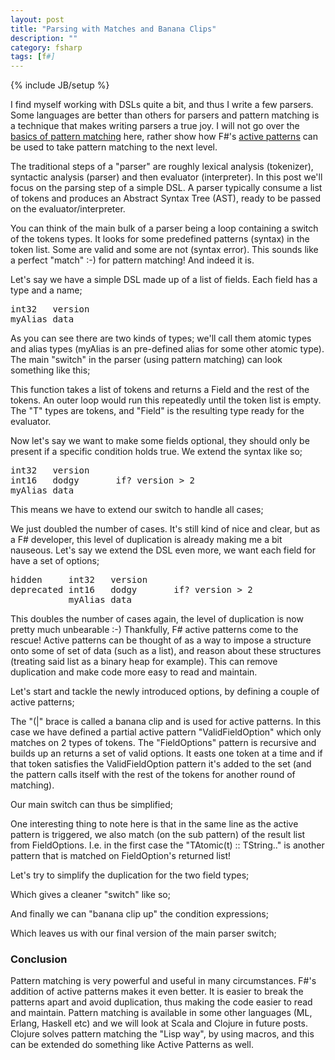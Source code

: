 ```yaml
---
layout: post
title: "Parsing with Matches and Banana Clips"
description: ""
category: fsharp
tags: [f#]
---
```

{% include JB/setup %}

I find myself working with DSLs quite a bit, and thus I write a few parsers. Some languages are better than others for parsers and pattern matching is a technique that makes writing parsers a true joy. I will not go over the <a href="http://msdn.microsoft.com/en-us/library/dd547125.aspx">basics of pattern matching</a> here, rather show how F#'s <a href="http://msdn.microsoft.com/en-us/library/dd233248.aspx">active patterns</a> can be used to take pattern matching to the next level.

The traditional steps of a "parser" are roughly lexical analysis (tokenizer), syntactic analysis (parser) and then evaluator (interpreter). In this post we'll focus on the parsing step of a simple DSL. A parser typically consume a list of tokens and produces an Abstract Syntax Tree (AST), ready to be passed on the evaluator/interpreter.

You can think of the main bulk of a parser being a loop containing a switch of the tokens types. It looks for some predefined patterns (syntax) in the token list. Some are valid and some are not (syntax error). This sounds like a perfect "match" :-) for pattern matching! And indeed it is.

Let's say we have a simple DSL made up of a list of fields. Each field has a type and a name;
<pre>int32   version
myAlias data
</pre>
As you can see there are two kinds of types; we'll call them atomic types and alias types (myAlias is an pre-defined alias for some other atomic type). The main "switch" in the parser (using pattern matching) can look something like this;
<script src="https://gist.github.com/1694986.js?file=match-step1.fs"> </script>
This function takes a list of tokens and returns a Field and the rest of the tokens. An outer loop would run this repeatedly until the token list is empty. The "T" types are tokens, and "Field" is the resulting type ready for the evaluator.

Now let's say we want to make some fields optional, they should only be present if a specific condition holds true. We extend the syntax like so;
<pre>int32   version
int16   dodgy       if? version &gt; 2
myAlias data
</pre>
This means we have to extend our switch to handle all cases;
<script src="https://gist.github.com/1694986.js?file=match-step2.fs"> </script>
We just doubled the number of cases. It's still kind of nice and clear, but as a F# developer, this level of duplication is already making me a bit nauseous. Let's say we extend the DSL even more, we want each field for have a set of options;
<pre>hidden     int32   version
deprecated int16   dodgy       if? version &gt; 2
           myAlias data
</pre>
This doubles the number of cases again, the level of duplication is now pretty much unbearable :-) Thankfully, F# active patterns come to the rescue! Active patterns can be thought of as a way to impose a structure onto some of set of data (such as a list), and reason about these structures (treating said list as a binary heap for example). This can remove duplication and make code more easy to read and maintain.

Let's start and tackle the newly introduced options, by defining a couple of active patterns;
<script src="https://gist.github.com/1694986.js?file=match-step3.fs"> </script>
The "(|" brace is called a banana clip and is used for active patterns. In this case we have defined a partial active pattern "ValidFieldOption" which only matches on 2 types of tokens. The "FieldOptions" pattern is recursive and builds up an returns a set of valid options. It easts one token at a time and if that token satisfies the ValidFieldOption pattern it's added to the set (and the pattern calls itself with the rest of the tokens for another round of matching).

Our main switch can thus be simplified;
<script src="https://gist.github.com/1694986.js?file=match-step4.fs"> </script>
One interesting thing to note here is that in the same line as the active pattern is triggered, we also match (on the sub pattern) of the result list from FieldOptions. I.e. in the first case the "TAtomic(t) :: TString.." is another pattern that is matched on FieldOption's returned list!<br />

Let's try to simplify the duplication for the two field types;
<script src="https://gist.github.com/1694986.js?file=match-step5.fs"> </script>
Which gives a cleaner "switch" like so;
<script src="https://gist.github.com/1694986.js?file=match-step6.fs"> </script>
And finally we can "banana clip up" the condition expressions;
<script src="https://gist.github.com/1694986.js?file=match-step7.fs"> </script>
Which leaves us with our final version of the main parser switch;
<script src="https://gist.github.com/1694986.js?file=match-step8.fs"> </script>

### Conclusion
Pattern matching is very powerful and useful in many circumstances. F#'s addition of active patterns makes it even better. It is easier to break the patterns apart and avoid duplication, thus making the code easier to read and maintain. Pattern matching is available in some other languages (ML, Erlang, Haskell etc) and we will look at Scala and Clojure in future posts. Clojure solves pattern matching the "Lisp way", by using macros, and this can be extended do something like Active Patterns as well.
